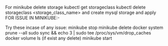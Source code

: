   For minikube delete storage
  kubectl get storageclass
  kubectl delete storageclass <storage_class_name>
  and create mysql storage and apply
  FOR ISSUE IN MINIKUBE:-

  Try these incase of any issue:
minikube stop
minikube delete
docker system prune --all
sudo sync && echo 3 | sudo tee /proc/sys/vm/drop_caches
docker volume ls
(if exist any delete)
minikube start
